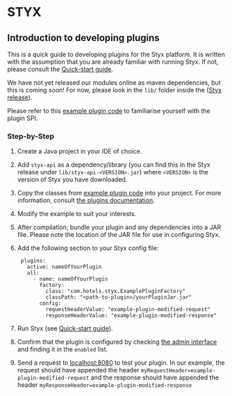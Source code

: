 # STYX
## Introduction to developing plugins

This is a quick guide to developing plugins for the Styx platform. It is written with the assumption that you 
are already familiar with running Styx. If not, please consult the [Quick-start guide](quick-start.md).

We have not yet released our modules online as maven dependencies, but this is coming soon!
For now, please look in the `lib/` folder inside the ([Styx release](https://github.com/HotelsDotCom/styx/releases)).   

Please refer to this [example plugin code](../plugin-examples/src/main/java/com/hotels/styx/) to familiarise yourself with the plugin SPI.

### Step-by-Step

1. Create a Java project in your IDE of choice.
2. Add `styx-api` as a dependency/library (you can find this in the Styx release under `lib/styx-api-<VERSION>.jar`) where 
`<VERSION>` is the version of Styx you have downloaded.
3. Copy the classes from [example plugin code](../plugin-examples/src/main/java/com/hotels/styx/) into your project. For more information, consult [the plugins documentation](developer-guide/plugins.md).
4. Modify the example to suit your interests.
4. After compilation, bundle your plugin and any dependencies into a JAR file. Please note the location of the JAR file for use in configuring Styx.
5. Add the following section to your Styx config file:

        plugins:
          active: nameOfYourPlugin
          all:
            - name: nameOfYourPlugin
              factory:
                class: "com.hotels.styx.ExamplePluginFactory"
                classPath: "<path-to-plugin>/yourPluginJar.jar"
              config:
                requestHeaderValue: "example-plugin-modified-request"
                responseHeaderValue: "example-plugin-modified-response"

6. Run Styx (see [Quick-start guide](quick-start.md)).
7. Confirm that the plugin is configured by checking [the admin interface](http://localhost:9000/admin/plugins) and 
finding it in the `enabled` list. 
7. Send a request to [localhost:8080](http://localhost:8080) to test your plugin. In our example, the request should have appended
the header `myRequestHeader=example-plugin-modified-request` and the response should have appended the header `myResponseHeader=example-plugin-modified-response`



